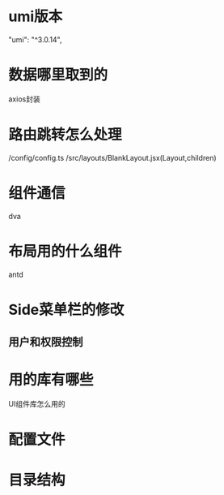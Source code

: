 # umi版本
   "umi": "^3.0.14",
# 数据哪里取到的
  axios封装
# 路由跳转怎么处理
/config/config.ts 
/src/layouts/BlankLayout.jsx(Layout,children)
# 组件通信
  dva
# 布局用的什么组件
  antd

# Side菜单栏的修改
## 用户和权限控制

# 用的库有哪些
  UI组件库怎么用的

# 配置文件
# 目录结构

